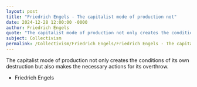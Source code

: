 ```yaml
---
layout: post
title: "Friedrich Engels - The capitalist mode of production not"
date: 2024-12-28 12:00:00 -0000
author: Friedrich Engels
quote: "The capitalist mode of production not only creates the conditions of its own destruction but also makes the necessary actions for its overthrow."
subject: Collectivism
permalink: /Collectivism/Friedrich Engels/Friedrich Engels - The capitalist mode of production not
---
```


The capitalist mode of production not only creates the conditions of its own destruction but also makes the necessary actions for its overthrow.

- Friedrich Engels
